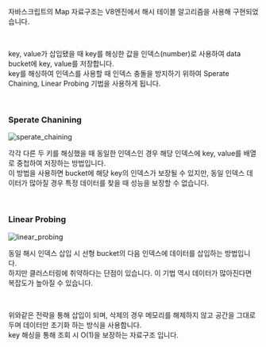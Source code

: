 자바스크립트의 Map 자료구조는 V8엔진에서 해시 테이블 알고리즘을 사용해 구현되었습니다.<br>

<br>

key, value가 삽입됐을 때 key를 해싱한 값을 인덱스(number)로 사용하여 data bucket에 key, value를 저장합니다.<br>
key를 해싱하여 인덱스를 사용할 때 인덱스 충돌을 방지하기 위하여 Sperate Chaining, Linear Probing 기법을 사용하게 됩니다.<br>

<br>

### Sperate Chanining

![sperate_chaining](https://user-images.githubusercontent.com/74334399/192440046-051f0db3-e0fd-4c30-91c4-95fe6ab4d29c.png)

각각 다른 두 키를 해싱했을 때 동일한 인덱스인 경우 해당 인덱스에 key, value를 배열로 중첩하여 저장하는 방법입니다.<br>
이 방법을 사용하면 bucket에 해당 key의 인덱스가 보장될 수 있지만, 동일 인덱스 데이터가 많아질 경우 특정 데이터를 찾을 때 성능을 보장할 수 없습니다.<br>

<br>

### Linear Probing

![linear_probing](https://user-images.githubusercontent.com/74334399/192440302-4b1ab812-36cb-4092-b7cb-387943ced6a0.png)

동일 해시 인덱스 삽입 시 선형 bucket의 다음 인덱스에 데이터를 삽입하는 방법입니다.<br>
하지만 클러스터링에 취약하다는 단점이 있습니다. 이 기법 역시 데이터가 많아진다면 복잡도가 높아질 수 있습니다.<br>

<br>

위와같은 전략을 통해 삽입이 되며, 삭제의 경우 메모리를 해제하지 않고 공간을 그대로 두며 데이터만 초기화 하는 방식을 사용합니다.<br>
key 해싱을 통해 조회 시 O(1)을 보장하는 자료구조 입니다.<br>
